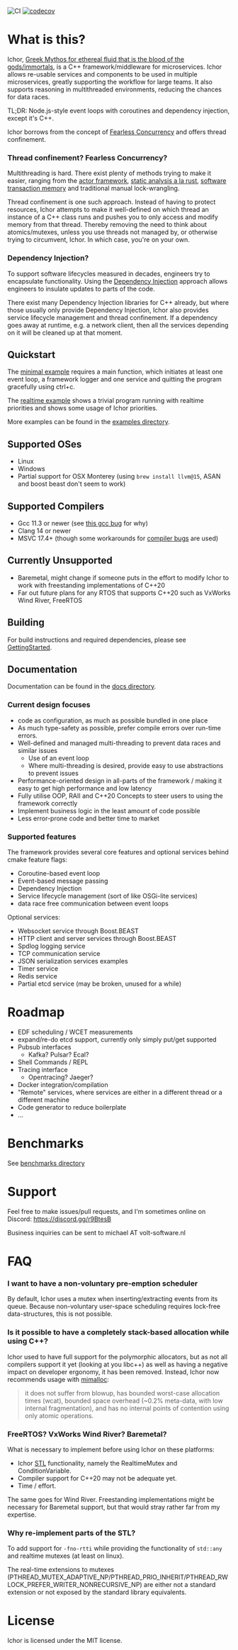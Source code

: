 ![CI](https://github.com/volt-software/Ichor/actions/workflows/cmake.yml/badge.svg)
[![codecov](https://codecov.io/gh/volt-software/Ichor/branch/main/graph/badge.svg?token=ATIZ63PTFJ)](https://codecov.io/gh/volt-software/Ichor)

# What is this?

Ichor, [Greek Mythos for ethereal fluid that is the blood of the gods/immortals](https://en.wikipedia.org/wiki/Ichor), is a C++ framework/middleware for microservices. Ichor allows re-usable services and components to be used in multiple microservices, greatly supporting the workflow for large teams. It also supports reasoning in multithreaded environments, reducing the chances for data races.

TL;DR: Node.js-style event loops with coroutines and dependency injection, except it's C++.

Ichor borrows from the concept of [Fearless Concurrency](https://doc.rust-lang.org/book/ch16-00-concurrency.html) and offers thread confinement.

### Thread confinement? Fearless Concurrency?

Multithreading is hard. There exist plenty of methods trying to make it easier, ranging from the [actor framework](https://github.com/actor-framework/actor-framework), [static analysis a la rust](https://doc.rust-lang.org/book/ch16-00-concurrency.html), [software transaction memory](https://en.wikipedia.org/wiki/Software_transactional_memory) and traditional manual lock-wrangling.

Thread confinement is one such approach. Instead of having to protect resources, Ichor attempts to make it well-defined on which thread an instance of a C++ class runs and pushes you to only access and modify memory from that thread. Thereby removing the need to think about atomics/mutexes, unless you use threads not managed by, or otherwise trying to circumvent, Ichor.
In which case, you're on your own.

### Dependency Injection?

To support software lifecycles measured in decades, engineers try to encapsulate functionality. Using the [Dependency Injection](https://www.youtube.com/watch?v=yVogS4NbL6U) approach allows engineers to insulate updates to parts of the code.

There exist many Dependency Injection libraries for C++ already, but where those usually only provide Dependency Injection, Ichor also provides service lifecycle management and thread confinement. If a dependency goes away at runtime, e.g. a network client, then all the services depending on it will be cleaned up at that moment. 

## Quickstart

The [minimal example](examples/minimal_example/main.cpp) requires a main function, which initiates at least one event loop, a framework logger and one service and quitting the program gracefully using ctrl+c.

The [realtime example](examples/realtime_example/main.cpp) shows a trivial program running with realtime priorities and shows some usage of Ichor priorities.

More examples can be found in the [examples directory](examples).

## Supported OSes
* Linux
* Windows
* Partial support for OSX Monterey (using `brew install llvm@15`, ASAN and boost beast don't seem to work)

## Supported Compilers
* Gcc 11.3 or newer (see [this gcc bug](https://gcc.gnu.org/bugzilla/show_bug.cgi?id=95137) for why)
* Clang 14 or newer
* MSVC 17.4+ (though some workarounds for [compiler bugs](https://developercommunity.visualstudio.com/t/c20-Friend-definition-of-class-with-re/10197302) are used)

## Currently Unsupported
* Baremetal, might change if someone puts in the effort to modify Ichor to work with freestanding implementations of C++20
* Far out future plans for any RTOS that supports C++20 such as VxWorks Wind River, FreeRTOS

## Building

For build instructions and required dependencies, please see [GettingStarted](docs/01-GettingStarted.md).

## Documentation

Documentation can be found in the [docs directory](docs).

### Current design focuses

* code as configuration, as much as possible bundled in one place
* As much type-safety as possible, prefer compile errors over run-time errors.
* Well-defined and managed multi-threading to prevent data races and similar issues
    * Use of an event loop
    * Where multi-threading is desired, provide easy to use abstractions to prevent issues
* Performance-oriented design in all-parts of the framework / making it easy to get high performance and low latency
* Fully utilise OOP, RAII and C++20 Concepts to steer users to using the framework correctly
* Implement business logic in the least amount of code possible 
* Less error-prone code and better time to market 

### Supported features

The framework provides several core features and optional services behind cmake feature flags:
* Coroutine-based event loop
* Event-based message passing
* Dependency Injection
* Service lifecycle management (sort of like OSGi-lite services)
* data race free communication between event loops

Optional services:
* Websocket service through Boost.BEAST
* HTTP client and server services through Boost.BEAST
* Spdlog logging service
* TCP communication service
* JSON serialization services examples
* Timer service
* Redis service
* Partial etcd service (may be broken, unused for a while)

# Roadmap

* EDF scheduling / WCET measurements
* expand/re-do etcd support, currently only simply put/get supported
* Pubsub interfaces
    * Kafka? Pulsar? Ecal?
* Shell Commands / REPL
* Tracing interface
    * Opentracing? Jaeger?
* Docker integration/compilation
* "Remote" services, where services are either in a different thread or a different machine
* Code generator to reduce boilerplate
* ...

# Benchmarks

See [benchmarks directory](benchmarks)

# Support

Feel free to make issues/pull requests, and I'm sometimes online on Discord: https://discord.gg/r9BtesB

Business inquiries can be sent to michael AT volt-software.nl

# FAQ

### I want to have a non-voluntary pre-emption scheduler

By default, Ichor uses a mutex when inserting/extracting events from its queue. Because non-voluntary user-space scheduling requires lock-free data-structures, this is not possible.

### Is it possible to have a completely stack-based allocation while using C++?

Ichor used to have full support for the polymorphic allocators, but as not all compilers support it yet (looking at you libc++) as well as having a negative impact on developer ergonomy, it has been removed.
Instead, Ichor now recommends usage with [mimalloc](https://github.com/microsoft/mimalloc): 

> it does not suffer from blowup, has bounded worst-case allocation times (wcat), bounded space overhead (~0.2% meta-data, with low internal fragmentation), and has no internal points of contention using only atomic operations.

### FreeRTOS? VxWorks Wind River? Baremetal?

What is necessary to implement before using Ichor on these platforms:
* Ichor [STL](include/ichor/stl) functionality, namely the RealtimeMutex and ConditionVariable.
* Compiler support for C++20 may not be adequate yet.
* Time / effort.

The same goes for Wind River. Freestanding implementations might be necessary for Baremetal support, but that would stray rather far from my expertise.

### Why re-implement parts of the STL?

To add support for `-fno-rtti` while providing the functionality of `std::any` and realtime mutexes (at least on linux).

The real-time extensions to mutexes (PTHREAD_MUTEX_ADAPTIVE_NP/PTHREAD_PRIO_INHERIT/PTHREAD_RWLOCK_PREFER_WRITER_NONRECURSIVE_NP) are either not a standard extension or not exposed by the standard library equivalents.

# License

Ichor is licensed under the MIT license.
